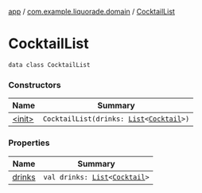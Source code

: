 [app](../../index.md) / [com.example.liquorade.domain](../index.md) / [CocktailList](./index.md)

# CocktailList

`data class CocktailList`

### Constructors

| Name | Summary |
|---|---|
| [&lt;init&gt;](-init-.md) | `CocktailList(drinks: `[`List`](https://kotlinlang.org/api/latest/jvm/stdlib/kotlin.collections/-list/index.html)`<`[`Cocktail`](../-cocktail/index.md)`>)` |

### Properties

| Name | Summary |
|---|---|
| [drinks](drinks.md) | `val drinks: `[`List`](https://kotlinlang.org/api/latest/jvm/stdlib/kotlin.collections/-list/index.html)`<`[`Cocktail`](../-cocktail/index.md)`>` |
